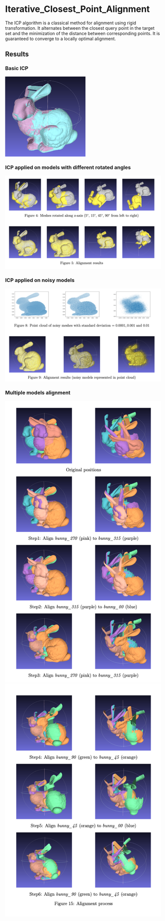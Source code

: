 # Iterative_Closest_Point_Alignment

The ICP algorithm is a classical method for alignment using rigid transformation. It alternates between the closest query point in the target set and the minimization of the distance between corresponding points. It is guaranteed to converge to a locally optimal alignment.

## Results

### Basic ICP
<img src="https://github.com/Lixiyao-meow/Iterative_Closest_Point_Alignment/blob/main/results/q1-pink-gt.png" width="260">

### ICP applied on models with different rotated angles
<img src="https://github.com/Lixiyao-meow/Iterative_Closest_Point_Alignment/blob/main/results/rotation.png" width="960">

### ICP applied on noisy models
<img src="https://github.com/Lixiyao-meow/Iterative_Closest_Point_Alignment/blob/main/results/noise.png" width="960">

### Multiple models alignment
<img src="https://github.com/Lixiyao-meow/Iterative_Closest_Point_Alignment/blob/main/results/Alignment1.png" width="560">
<img src="https://github.com/Lixiyao-meow/Iterative_Closest_Point_Alignment/blob/main/results/Alignment2.png" width="560">
